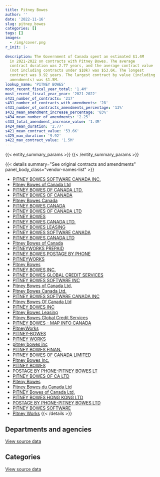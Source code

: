 ```yaml
---
title: Pitney Bowes
author: ''
date: '2022-11-16'
slug: pitney_bowes
categories: []
tags: []
images:
  - /img/cover.png
r_init: |-
  
description: The Government of Canada spent an estimated $1.4M
  in 2021-2022 on contracts with Pitney Bowes. The average
  contract duration was 2.77 years, and the average contract value
  (not including contracts under $10k) was $53.6K. The longest
  contract was 9.92 years. The largest contract by value (including
  amendments) was $1.5M.
lookup_name: 'PITNEY BOWES'
most_recent_fiscal_year_total: '1.4M'
most_recent_fiscal_year_year: '2021-2022'
s431_number_of_contracts: '217'
s431_number_of_contracts_with_amendments: '28'
s431_number_of_contracts_amendments_percentage: '13%'
s432_mean_amendment_increase_percentage: '83%'
s434_mean_number_of_amendments: '2.25'
s433_total_amendment_increase_value: '1.4M'
s424_mean_duration: '2.77'
s421_mean_contract_value: '53.6K'
s425_max_duration: '9.92'
s422_max_contract_value: '1.5M'
---
```


<script src="/rmarkdown-libs/htmlwidgets/htmlwidgets.js"></script>
<link href="/rmarkdown-libs/datatables-css/datatables-crosstalk.css" rel="stylesheet" />
<script src="/rmarkdown-libs/datatables-binding/datatables.js"></script>
<script src="/rmarkdown-libs/jquery/jquery-3.6.0.min.js"></script>
<link href="/rmarkdown-libs/dt-core-bootstrap/css/dataTables.bootstrap.min.css" rel="stylesheet" />
<link href="/rmarkdown-libs/dt-core-bootstrap/css/dataTables.bootstrap.extra.css" rel="stylesheet" />
<script src="/rmarkdown-libs/dt-core-bootstrap/js/jquery.dataTables.min.js"></script>
<script src="/rmarkdown-libs/dt-core-bootstrap/js/dataTables.bootstrap.min.js"></script>
<link href="/rmarkdown-libs/crosstalk/css/crosstalk.min.css" rel="stylesheet" />
<script src="/rmarkdown-libs/crosstalk/js/crosstalk.min.js"></script>
<script src="/rmarkdown-libs/htmlwidgets/htmlwidgets.js"></script>
<link href="/rmarkdown-libs/datatables-css/datatables-crosstalk.css" rel="stylesheet" />
<script src="/rmarkdown-libs/datatables-binding/datatables.js"></script>
<script src="/rmarkdown-libs/jquery/jquery-3.6.0.min.js"></script>
<link href="/rmarkdown-libs/dt-core-bootstrap/css/dataTables.bootstrap.min.css" rel="stylesheet" />
<link href="/rmarkdown-libs/dt-core-bootstrap/css/dataTables.bootstrap.extra.css" rel="stylesheet" />
<script src="/rmarkdown-libs/dt-core-bootstrap/js/jquery.dataTables.min.js"></script>
<script src="/rmarkdown-libs/dt-core-bootstrap/js/dataTables.bootstrap.min.js"></script>
<link href="/rmarkdown-libs/crosstalk/css/crosstalk.min.css" rel="stylesheet" />
<script src="/rmarkdown-libs/crosstalk/js/crosstalk.min.js"></script>

{{< entity_summary_params >}}
{{< /entity_summary_params >}}

{{< details summary="See original contracts and amendments" panel_body_class="vendor-names-list" >}}
- [PITNEY BOWES SOFTWARE CANADA INC.](https://search.open.canada.ca/en/ct/?sort=contract_value_f%20desc&page=1&search_text=%22PITNEY%20BOWES%20SOFTWARE%20CANADA%20INC.%22)
- [Pitney Bowes of Canada Ltd](https://search.open.canada.ca/en/ct/?sort=contract_value_f%20desc&page=1&search_text=%22Pitney%20Bowes%20of%20Canada%20Ltd%22)
- [PITNEY BOWES OF CANADA LTD.](https://search.open.canada.ca/en/ct/?sort=contract_value_f%20desc&page=1&search_text=%22PITNEY%20BOWES%20OF%20CANADA%20LTD.%22)
- [PITNEY BOWES OF CANADA](https://search.open.canada.ca/en/ct/?sort=contract_value_f%20desc&page=1&search_text=%22PITNEY%20BOWES%20OF%20CANADA%22)
- [Pitney Bowes Canada](https://search.open.canada.ca/en/ct/?sort=contract_value_f%20desc&page=1&search_text=%22Pitney%20Bowes%20Canada%22)
- [PITNEY BOWES CANADA](https://search.open.canada.ca/en/ct/?sort=contract_value_f%20desc&page=1&search_text=%22PITNEY%20BOWES%20CANADA%22)
- [PITNEY BOWES OF CANADA LTD](https://search.open.canada.ca/en/ct/?sort=contract_value_f%20desc&page=1&search_text=%22PITNEY%20BOWES%20OF%20CANADA%20LTD%22)
- [PITNEY BOWES](https://search.open.canada.ca/en/ct/?sort=contract_value_f%20desc&page=1&search_text=%22PITNEY%20BOWES%22)
- [PITNEY BOWES CANADA LTD.](https://search.open.canada.ca/en/ct/?sort=contract_value_f%20desc&page=1&search_text=%22PITNEY%20BOWES%20CANADA%20LTD.%22)
- [PITNEY BOWES LEASING](https://search.open.canada.ca/en/ct/?sort=contract_value_f%20desc&page=1&search_text=%22PITNEY%20BOWES%20LEASING%22)
- [PITNEY BOWES SOFTWARE CANADA](https://search.open.canada.ca/en/ct/?sort=contract_value_f%20desc&page=1&search_text=%22PITNEY%20BOWES%20SOFTWARE%20CANADA%22)
- [PITNEY BOWES CANADA LTD](https://search.open.canada.ca/en/ct/?sort=contract_value_f%20desc&page=1&search_text=%22PITNEY%20BOWES%20CANADA%20LTD%22)
- [Pitney Bowes of Canada](https://search.open.canada.ca/en/ct/?sort=contract_value_f%20desc&page=1&search_text=%22Pitney%20Bowes%20of%20Canada%22)
- [PITNEYWORKS PREPAID](https://search.open.canada.ca/en/ct/?sort=contract_value_f%20desc&page=1&search_text=%22PITNEYWORKS%20PREPAID%22)
- [PITNEY BOWES POSTAGE BY PHONE](https://search.open.canada.ca/en/ct/?sort=contract_value_f%20desc&page=1&search_text=%22PITNEY%20BOWES%20POSTAGE%20BY%20PHONE%22)
- [PITNEYWORKS](https://search.open.canada.ca/en/ct/?sort=contract_value_f%20desc&page=1&search_text=%22PITNEYWORKS%22)
- [Pitney Bowes](https://search.open.canada.ca/en/ct/?sort=contract_value_f%20desc&page=1&search_text=%22Pitney%20Bowes%22)
- [PITNEY BOWES INC.](https://search.open.canada.ca/en/ct/?sort=contract_value_f%20desc&page=1&search_text=%22PITNEY%20BOWES%20INC.%22)
- [PITNEY BOWES GLOBAL CREDIT SERVICES](https://search.open.canada.ca/en/ct/?sort=contract_value_f%20desc&page=1&search_text=%22PITNEY%20BOWES%20GLOBAL%20CREDIT%20SERVICES%22)
- [PITNEY BOWES SOFTWARE INC](https://search.open.canada.ca/en/ct/?sort=contract_value_f%20desc&page=1&search_text=%22PITNEY%20BOWES%20SOFTWARE%20INC%22)
- [Pitney Bowes of Canada Ltd.](https://search.open.canada.ca/en/ct/?sort=contract_value_f%20desc&page=1&search_text=%22Pitney%20Bowes%20of%20Canada%20Ltd.%22)
- [Pitney Bowes Canada Ltd.](https://search.open.canada.ca/en/ct/?sort=contract_value_f%20desc&page=1&search_text=%22Pitney%20Bowes%20Canada%20Ltd.%22)
- [PITNEY BOWES SOFTWARE CANADA INC](https://search.open.canada.ca/en/ct/?sort=contract_value_f%20desc&page=1&search_text=%22PITNEY%20BOWES%20SOFTWARE%20CANADA%20INC%22)
- [Pitney Bowes Of Canada Ltd](https://search.open.canada.ca/en/ct/?sort=contract_value_f%20desc&page=1&search_text=%22Pitney%20Bowes%20Of%20Canada%20Ltd%22)
- [PITNEY BOWES INC](https://search.open.canada.ca/en/ct/?sort=contract_value_f%20desc&page=1&search_text=%22PITNEY%20BOWES%20INC%22)
- [Pitney Bowes Leasing](https://search.open.canada.ca/en/ct/?sort=contract_value_f%20desc&page=1&search_text=%22Pitney%20Bowes%20Leasing%22)
- [Pitney Bowes Global Credit Services](https://search.open.canada.ca/en/ct/?sort=contract_value_f%20desc&page=1&search_text=%22Pitney%20Bowes%20Global%20Credit%20Services%22)
- [PITNEY BOWES - MAP INFO CANADA](https://search.open.canada.ca/en/ct/?sort=contract_value_f%20desc&page=1&search_text=%22PITNEY%20BOWES%20-%20MAP%20INFO%20CANADA%22)
- [PitneyWorks](https://search.open.canada.ca/en/ct/?sort=contract_value_f%20desc&page=1&search_text=%22PitneyWorks%22)
- [PITNEY-BOWES](https://search.open.canada.ca/en/ct/?sort=contract_value_f%20desc&page=1&search_text=%22PITNEY-BOWES%22)
- [PITNEY WORKS](https://search.open.canada.ca/en/ct/?sort=contract_value_f%20desc&page=1&search_text=%22PITNEY%20WORKS%22)
- [pitney bowes inc](https://search.open.canada.ca/en/ct/?sort=contract_value_f%20desc&page=1&search_text=%22pitney%20bowes%20inc%22)
- [PITNEY BOWES FINAN.](https://search.open.canada.ca/en/ct/?sort=contract_value_f%20desc&page=1&search_text=%22PITNEY%20BOWES%20FINAN.%22)
- [PITNEY BOWES OF CANADA LIMITED](https://search.open.canada.ca/en/ct/?sort=contract_value_f%20desc&page=1&search_text=%22PITNEY%20BOWES%20OF%20CANADA%20LIMITED%22)
- [Pitney Bowes Inc.](https://search.open.canada.ca/en/ct/?sort=contract_value_f%20desc&page=1&search_text=%22Pitney%20Bowes%20Inc.%22)
- [PITNEY BOWES](https://search.open.canada.ca/en/ct/?sort=contract_value_f%20desc&page=1&search_text=%22PITNEY%20%20BOWES%22)
- [POSTAGE BY PHONE-PITNEY BOWES LT](https://search.open.canada.ca/en/ct/?sort=contract_value_f%20desc&page=1&search_text=%22POSTAGE%20BY%20PHONE-PITNEY%20BOWES%20LT%22)
- [PITNEY BOWES OF CA LTD](https://search.open.canada.ca/en/ct/?sort=contract_value_f%20desc&page=1&search_text=%22PITNEY%20BOWES%20OF%20CA%20LTD%22)
- [Piteny Bowes](https://search.open.canada.ca/en/ct/?sort=contract_value_f%20desc&page=1&search_text=%22Piteny%20Bowes%22)
- [Pitney Bowes du Canada Ltd](https://search.open.canada.ca/en/ct/?sort=contract_value_f%20desc&page=1&search_text=%22Pitney%20Bowes%20du%20Canada%20Ltd%22)
- [PITNEY Bowes of Canada Ltd.](https://search.open.canada.ca/en/ct/?sort=contract_value_f%20desc&page=1&search_text=%22PITNEY%20Bowes%20of%20Canada%20Ltd.%22)
- [PITNEY BOWES HONG KONG LTD](https://search.open.canada.ca/en/ct/?sort=contract_value_f%20desc&page=1&search_text=%22PITNEY%20BOWES%20HONG%20KONG%20LTD%22)
- [POSTAGE BY PHONE-PITNEY BOWES LTD](https://search.open.canada.ca/en/ct/?sort=contract_value_f%20desc&page=1&search_text=%22POSTAGE%20BY%20PHONE-PITNEY%20BOWES%20LTD%22)
- [PITNEY BOWES SOFTWARE](https://search.open.canada.ca/en/ct/?sort=contract_value_f%20desc&page=1&search_text=%22PITNEY%20BOWES%20SOFTWARE%22)
- [Pitney Works](https://search.open.canada.ca/en/ct/?sort=contract_value_f%20desc&page=1&search_text=%22Pitney%20Works%22)
{{< /details >}}

## Departments and agencies

<div id="htmlwidget-1" style="width:100%;height:auto;" class="datatables html-widget"></div>
<script type="application/json" data-for="htmlwidget-1">{"x":{"style":"bootstrap","filter":"none","vertical":false,"data":[["<a href=\"/departments/aafc-aac/\">Agriculture and Agri-Food Canada<\/a>","<a href=\"/departments/aandc-aadnc/\">Crown-Indigenous Relations and Northern Affairs Canada<\/a>","<a href=\"/departments/cbsa-asfc/\">Canada Border Services Agency<\/a>","<a href=\"/departments/cgc-ccg/\">Canadian Grain Commission<\/a>","<a href=\"/departments/cic/\">Immigration, Refugees and Citizenship Canada<\/a>","<a href=\"/departments/cra-arc/\">Canada Revenue Agency<\/a>","<a href=\"/departments/csc-scc/\">Correctional Service of Canada<\/a>","<a href=\"/departments/dfatd-maecd/\">Global Affairs Canada<\/a>","<a href=\"/departments/dfo-mpo/\">Fisheries and Oceans Canada<\/a>","<a href=\"/departments/dnd-mdn/\">National Defence<\/a>","<a href=\"/departments/ec/\">Environment and Climate Change Canada<\/a>","<a href=\"/departments/elections/\">Elections Canada<\/a>","<a href=\"/departments/esdc-edsc/\">Employment and Social Development Canada<\/a>","<a href=\"/departments/fja-cmf/\">Office of the Commissioner for Federal Judicial Affairs Canada<\/a>","<a href=\"/departments/hc-sc/\">Health Canada<\/a>","<a href=\"/departments/ic/\">Innovation, Science and Economic Development Canada<\/a>","<a href=\"/departments/irb-cisr/\">Immigration and Refugee Board of Canada<\/a>","<a href=\"/departments/isc-sac/\">Indigenous Services Canada<\/a>","<a href=\"/departments/jus/\">Department of Justice Canada<\/a>","<a href=\"/departments/lac-bac/\">Library and Archives Canada<\/a>","<a href=\"/departments/nfb-onf/\">National Film Board<\/a>","<a href=\"/departments/nrcan-rncan/\">Natural Resources Canada<\/a>","<a href=\"/departments/osgg-bsgg/\">Office of the Secretary to the Governor General<\/a>","<a href=\"/departments/pbc-clcc/\">Parole Board of Canada<\/a>","<a href=\"/departments/pc/\">Parks Canada<\/a>","<a href=\"/departments/pco-bcp/\">Privy Council Office<\/a>","<a href=\"/departments/pwgsc-tpsgc/\">Public Services and Procurement Canada<\/a>","<a href=\"/departments/rcmp-grc/\">Royal Canadian Mounted Police<\/a>","<a href=\"/departments/ssc-spc/\">Shared Services Canada<\/a>","<a href=\"/departments/statcan/\">Statistics Canada<\/a>","<a href=\"/departments/tbs-sct/\">Treasury Board of Canada Secretariat<\/a>","<a href=\"/departments/tc/\">Transport Canada<\/a>","<a href=\"/departments/vac-acc/\">Veterans Affairs Canada<\/a>"],[46146.22,7054.45,57830.21,3618.44,94852.51,680963.29,14594.15,7706.81,null,9453.48,3770.54,2860.27,42132.57,14125,6476.77,37133.25,null,null,6448.49,22566.88,1645.11,7136.71,3236.19,null,12422.49,null,10805.66,16698.79,47500.51,115469.91,1420.55,31369.76,null],[55972.88,7073.78,29471.4,5495.23,60324.17,787353.24,50548,7727.92,19690.25,37944.61,null,6829.58,117361.24,4721.23,34682.34,153524.89,6373.83,null,6466.16,null,1649.62,22637.13,5587,null,21159.77,6822.51,18080.31,50341.86,47630.65,29532.45,null,59550.79,null],[28692.9,7054.45,52437.36,5480.21,50933.41,583656.25,null,3863.96,null,12308.77,null,45135.11,1096850.5,null,26009.92,45019.43,6663.68,1677.64,10142,null,1645.11,null,5571.73,4933.74,22206.35,6803.87,14761.68,7171.6,19911.17,64666.79,null,12111.61,null],[47552.3,7054.45,25658.84,2747.61,45569.4,612725.79,null,null,null,68000.99,null,4143.64,357480.98,null,26009.92,2028.19,18817.76,8316.16,24986.53,null,1645.11,null,5571.73,23150.98,20715.55,6803.87,14761.68,8348.11,null,79086.15,null,13327.26,13540.89]],"container":"<table class=\"table table-striped table-hover row-border order-column display\">\n  <thead>\n    <tr>\n      <th>Department<\/th>\n      <th>2018-2019<\/th>\n      <th>2019-2020<\/th>\n      <th>2020-2021<\/th>\n      <th>2021-2022<\/th>\n    <\/tr>\n  <\/thead>\n<\/table>","options":{"order":[[4,"desc"]],"pageLength":10,"autoWidth":true,"columnDefs":[{"targets":1,"render":"function(data, type, row, meta) {\n    return type !== 'display' ? data : DTWidget.formatCurrency(data, \"$\", 2, 3, \",\", \".\", true, null);\n  }"},{"targets":2,"render":"function(data, type, row, meta) {\n    return type !== 'display' ? data : DTWidget.formatCurrency(data, \"$\", 2, 3, \",\", \".\", true, null);\n  }"},{"targets":3,"render":"function(data, type, row, meta) {\n    return type !== 'display' ? data : DTWidget.formatCurrency(data, \"$\", 2, 3, \",\", \".\", true, null);\n  }"},{"targets":4,"render":"function(data, type, row, meta) {\n    return type !== 'display' ? data : DTWidget.formatCurrency(data, \"$\", 2, 3, \",\", \".\", true, null);\n  }"},{"width":"16%","targets":[1,2,3,4]},{"className":"dt-right","targets":[1,2,3,4]}],"orderClasses":false}},"evals":["options.columnDefs.0.render","options.columnDefs.1.render","options.columnDefs.2.render","options.columnDefs.3.render"],"jsHooks":[]}</script>
<p class="text-right">
<a href="https://github.com/GoC-Spending/contracts-data/tree/main/data/out/vendors/pitney_bowes/summary_by_fiscal_year_by_department.csv" class="source-data-link btn btn-link">View source data</a>
</p>

## Categories

<div id="htmlwidget-2" style="width:100%;height:auto;" class="datatables html-widget"></div>
<script type="application/json" data-for="htmlwidget-2">{"x":{"style":"bootstrap","filter":"none","vertical":false,"data":[["<a href=\"/categories/other/\">(Other)<\/a>","<a href=\"/categories/office_management/\">Office management<\/a>","<a href=\"/categories/defence/\">Defence<\/a>","<a href=\"/categories/information_technology/\">Information technology<\/a>","<a href=\"/categories/transportation_and_logistics/\">Transportation and logistics<\/a>","<a href=\"/categories/industrial_products_and_services/\">Industrial products and services<\/a>","<a href=\"/categories/human_capital/\">Human capital<\/a>"],[2488.45,1053139.09,null,216360.56,null,22150.91,11300],[2495.27,1254582,null,374268.86,null,21991.06,1215.65],[2488.45,740005.02,null,1240029.79,6243.93,136857.73,10084.35],[1247.63,865611.18,1504.54,506982.69,8348.11,54349.76,null]],"container":"<table class=\"table table-striped table-hover row-border order-column display\">\n  <thead>\n    <tr>\n      <th>Category<\/th>\n      <th>2018-2019<\/th>\n      <th>2019-2020<\/th>\n      <th>2020-2021<\/th>\n      <th>2021-2022<\/th>\n    <\/tr>\n  <\/thead>\n<\/table>","options":{"order":[[4,"desc"]],"dom":"t","pageLength":30,"autoWidth":true,"columnDefs":[{"targets":1,"render":"function(data, type, row, meta) {\n    return type !== 'display' ? data : DTWidget.formatCurrency(data, \"$\", 2, 3, \",\", \".\", true, null);\n  }"},{"targets":2,"render":"function(data, type, row, meta) {\n    return type !== 'display' ? data : DTWidget.formatCurrency(data, \"$\", 2, 3, \",\", \".\", true, null);\n  }"},{"targets":3,"render":"function(data, type, row, meta) {\n    return type !== 'display' ? data : DTWidget.formatCurrency(data, \"$\", 2, 3, \",\", \".\", true, null);\n  }"},{"targets":4,"render":"function(data, type, row, meta) {\n    return type !== 'display' ? data : DTWidget.formatCurrency(data, \"$\", 2, 3, \",\", \".\", true, null);\n  }"},{"width":"16%","targets":[1,2,3,4]},{"className":"dt-right","targets":[1,2,3,4]}],"orderClasses":false,"lengthMenu":[10,25,30,50,100]}},"evals":["options.columnDefs.0.render","options.columnDefs.1.render","options.columnDefs.2.render","options.columnDefs.3.render"],"jsHooks":[]}</script>
<p class="text-right">
<a href="https://github.com/GoC-Spending/contracts-data/tree/main/data/out/vendors/pitney_bowes/summary_by_fiscal_year_by_category.csv" class="source-data-link btn btn-link">View source data</a>
</p>
